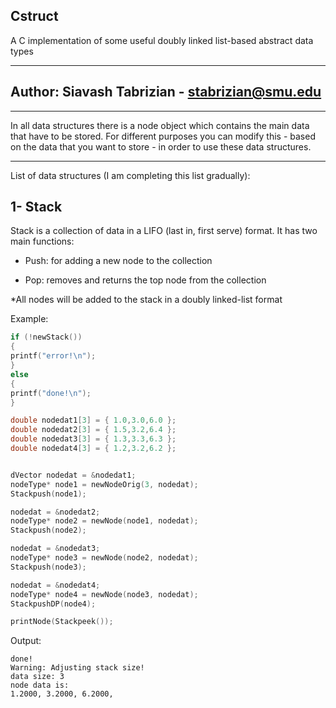 ## Cstruct
A C implementation of some useful doubly linked list-based abstract data types

-----------

## Author: Siavash Tabrizian - stabrizian@smu.edu

-----------

In all data structures there is a node object 
which contains the main data that have to be stored.
For different purposes you can modify this  - based on the data that you want to store - 
in order to use these data structures.

-----------

List of data structures (I am completing this list gradually):

## 1- Stack

Stack is a collection of data in a LIFO (last in, first serve) format. 
It has two main functions:

- Push: for adding a new node to the collection

- Pop: removes and returns the top node from the collection

*All nodes will be added to the stack in a doubly linked-list format

Example:

```c
if (!newStack())
{
printf("error!\n");
}
else
{
printf("done!\n");
}

double nodedat1[3] = { 1.0,3.0,6.0 };
double nodedat2[3] = { 1.5,3.2,6.4 };
double nodedat3[3] = { 1.3,3.3,6.3 };
double nodedat4[3] = { 1.2,3.2,6.2 };


dVector nodedat = &nodedat1;
nodeType* node1 = newNodeOrig(3, nodedat);
Stackpush(node1);

nodedat = &nodedat2;
nodeType* node2 = newNode(node1, nodedat);
Stackpush(node2);

nodedat = &nodedat3;
nodeType* node3 = newNode(node2, nodedat);
Stackpush(node3);

nodedat = &nodedat4;
nodeType* node4 = newNode(node3, nodedat);
StackpushDP(node4);

printNode(Stackpeek());
```
Output:

```
done!
Warning: Adjusting stack size!
data size: 3
node data is:
1.2000, 3.2000, 6.2000,
```
